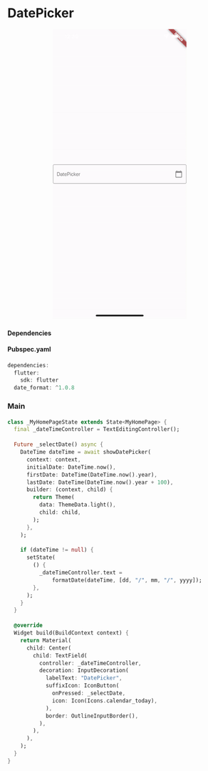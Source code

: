 # DatePicker
<p align="center">
<img src="https://github.com/ThiagoEvoa/flutter_examples/blob/master/images/datepicker.gif" height="649" width="300">
</p>

#### Dependencies

#### Pubspec.yaml
```dart
dependencies:
  flutter:
    sdk: flutter
  date_format: ^1.0.8
```

### Main
```dart
class _MyHomePageState extends State<MyHomePage> {
  final _dateTimeController = TextEditingController();

  Future _selectDate() async {
    DateTime dateTime = await showDatePicker(
      context: context,
      initialDate: DateTime.now(),
      firstDate: DateTime(DateTime.now().year),
      lastDate: DateTime(DateTime.now().year + 100),
      builder: (context, child) {
        return Theme(
          data: ThemeData.light(),
          child: child,
        );
      },
    );

    if (dateTime != null) {
      setState(
        () {
          _dateTimeController.text =
              formatDate(dateTime, [dd, "/", mm, "/", yyyy]);
        },
      );
    }
  }

  @override
  Widget build(BuildContext context) {
    return Material(
      child: Center(
        child: TextField(
          controller: _dateTimeController,
          decoration: InputDecoration(
            labelText: "DatePicker",
            suffixIcon: IconButton(
              onPressed: _selectDate,
              icon: Icon(Icons.calendar_today),
            ),
            border: OutlineInputBorder(),
          ),
        ),
      ),
    );
  }
}
```
